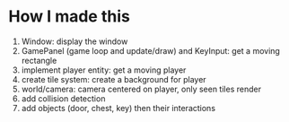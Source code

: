 # How I made this
1. Window: display the window
2. GamePanel (game loop and update/draw) and KeyInput: get a moving rectangle
3. implement player entity: get a moving player
4. create tile system: create a background for player
5. world/camera: camera centered on player, only seen tiles render
6. add collision detection
7. add objects (door, chest, key) then their interactions